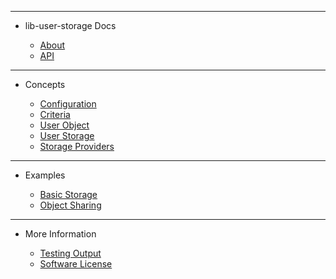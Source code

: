 <!-- _sidebar.md -->

<hr>

- lib-user-storage Docs

	- [About](external/readme.md)
	- [API](api/api.md)

<hr>

- Concepts

	- [Configuration](guides/Configuration.md)
	- [Criteria](guides/Criteria.md)
	- [User Object](guides/UserObject.md)
	- [User Storage](guides/UserStorage.md)
	- [Storage Providers](guides/StorageProviders.md)

<hr>

- Examples

	- [Basic Storage](examples/Basic-Storage-Example.md)
	- [Object Sharing](examples/Object-Sharing-Example.md)


<hr>

- More Information

	- [Testing Output](external/testing-output.md)
	- [Software License](external/license.md)
